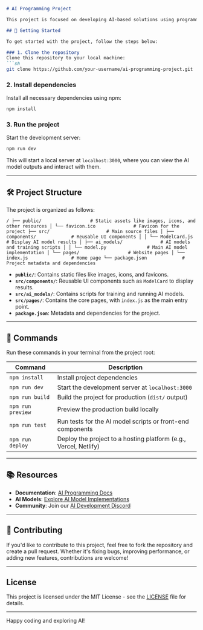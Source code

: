 ```markdown
# AI Programming Project

This project is focused on developing AI-based solutions using programming techniques and machine learning models. The aim is to implement cutting-edge AI models to solve real-world problems and explore innovative uses of AI.

## 🚀 Getting Started

To get started with the project, follow the steps below:

### 1. Clone the repository
Clone this repository to your local machine:
```sh
git clone https://github.com/your-username/ai-programming-project.git
```

### 2. Install dependencies
Install all necessary dependencies using npm:
```sh
npm install
```

### 3. Run the project
Start the development server:
```sh
npm run dev
```

This will start a local server at `localhost:3000`, where you can view the AI model outputs and interact with them.

---

## 🛠️ Project Structure

The project is organized as follows:
```text
/ ├── public/                  # Static assets like images, icons, and other resources │ └── favicon.ico              # Favicon for the project ├── src/                     # Main source files │ ├── components/             # Reusable UI components │ │ └── ModelCard.js           # Display AI model results │ ├── ai_models/              # AI models and training scripts │ │ └── model.py               # Main AI model implementation │ └── pages/                  # Website pages │ └── index.js                # Home page └── package.json             # Project metadata and dependencies
```

- **`public/`**: Contains static files like images, icons, and favicons.
- **`src/components/`**: Reusable UI components such as `ModelCard` to display results.
- **`src/ai_models/`**: Contains scripts for training and running AI models.
- **`src/pages/`**: Contains the core pages, with `index.js` as the main entry point.
- **`package.json`**: Metadata and dependencies for the project.

---

## 🧞 Commands

Run these commands in your terminal from the project root:

| Command               | Description                                                        |
| --------------------- | ------------------------------------------------------------------ |
| `npm install`          | Install project dependencies                                       |
| `npm run dev`          | Start the development server at `localhost:3000`                   |
| `npm run build`        | Build the project for production (`dist/` output)                  |
| `npm run preview`      | Preview the production build locally                               |
| `npm run test`         | Run tests for the AI model scripts or front-end components         |
| `npm run deploy`       | Deploy the project to a hosting platform (e.g., Vercel, Netlify)   |

---

## 📚 Resources

- **Documentation**: [AI Programming Docs](https://your-link-to-docs.com)
- **AI Models**: [Explore AI Model Implementations](https://github.com/your-username/ai-models)
- **Community**: Join our [AI Development Discord](https://your-link-to-discord.com)

---

## 🤝 Contributing

If you'd like to contribute to this project, feel free to fork the repository and create a pull request. Whether it's fixing bugs, improving performance, or adding new features, contributions are welcome!

---

## License

This project is licensed under the MIT License - see the [LICENSE](LICENSE) file for details.

---

Happy coding and exploring AI!
```
